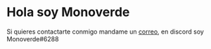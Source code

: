 # Hola soy Monoverde
Si quieres contactarte conmigo mandame un [correo](mailto:minecraftersov@gmail.com), en discord soy Monoverde#6288
